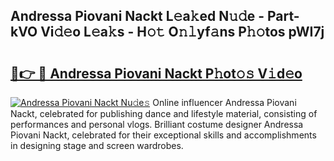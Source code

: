 ## Andressa Piovani Nackt L𝚎a𝚔ed N𝚞𝚍e - Part-kVO Vi𝚍𝚎o L𝚎a𝚔s - H𝚘𝚝 O𝚗𝚕yf𝚊ns P𝚑𝚘tos pWI7j

# <h2><a href="http://kfejsuo.oniu.top/?m=Andressa+Piovani+Nackt">🔗👉 🔴 Andressa Piovani Nackt P𝚑ot𝚘𝚜 V𝚒d𝚎o</a></h2>

[![Andressa Piovani Nackt Nu𝚍e𝚜](https://i.imgur.com/0qMVB7G.gif)](http://kfejsuo.oniu.top/?m=Andressa+Piovani+Nackt)
Online influencer Andressa Piovani Nackt, celebrated for publishing dance and lifestyle material, consisting of performances and personal vlogs. Brilliant costume designer Andressa Piovani Nackt, celebrated for their exceptional skills and accomplishments in designing stage and screen wardrobes.  
